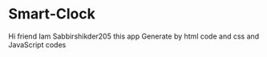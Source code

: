 # Smart-Clock
Hi friend Iam Sabbirshikder205 this app Generate by html code and css and JavaScript codes
